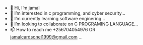 - 👋 Hi, I’m jamal
- 👀 I’m interested in c programming, and cyber security...
- 🌱 I’m currently learning software enginering...
- 💞️ I’m looking to collaborate on C PROGRAMING LANGUAGE...
- 📫 How to reach me +256704054976 OR jamalcardsonel1999@gmail.com ...

<!---
jamalcards/jamalcards is a ✨ special ✨ repository because its `README.md` (this file) appears on your GitHub profile.
You can click the Preview link to take a look at your changes.
--->
